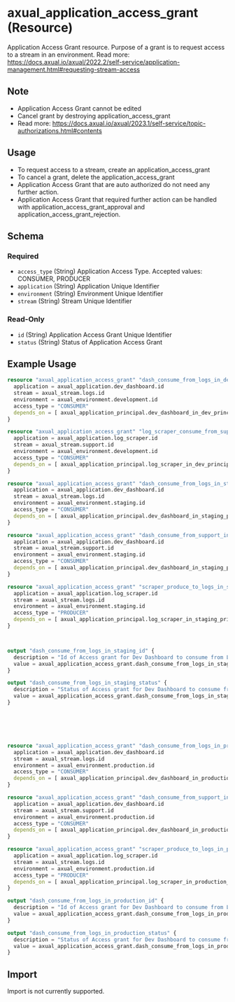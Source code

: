 # axual_application_access_grant (Resource)

Application Access Grant resource. Purpose of a grant is to request access to a stream in an environment. Read more: https://docs.axual.io/axual/2022.2/self-service/application-management.html#requesting-stream-access

## Note
- Application Access Grant cannot be edited
- Cancel grant by destroying application_access_grant
- Read more: https://docs.axual.io/axual/2023.1/self-service/topic-authorizations.html#contents

## Usage
- To request access to a stream, create an application_access_grant
- To cancel a grant, delete the application_access_grant
- Application Access Grant that are auto authorized do not need any further action.
- Application Access Grant that required further action can be handled with application_access_grant_approval and application_access_grant_rejection.

<!-- schema generated by tfplugindocs -->
## Schema

### Required

- `access_type` (String) Application Access Type. Accepted values: CONSUMER, PRODUCER
- `application` (String) Application Unique Identifier
- `environment` (String) Environment Unique Identifier
- `stream` (String) Stream Unique Identifier

### Read-Only

- `id` (String) Application Access Grant Unique Identifier
- `status` (String) Status of Application Access Grant

## Example Usage

```terraform
resource "axual_application_access_grant" "dash_consume_from_logs_in_dev" {
  application = axual_application.dev_dashboard.id
  stream = axual_stream.logs.id
  environment = axual_environment.development.id
  access_type = "CONSUMER"
  depends_on = [ axual_application_principal.dev_dashboard_in_dev_principal ]
}

resource "axual_application_access_grant" "log_scraper_consume_from_support_in_dev" {
  application = axual_application.log_scraper.id
  stream = axual_stream.support.id
  environment = axual_environment.development.id
  access_type = "CONSUMER"
  depends_on = [ axual_application_principal.log_scraper_in_dev_principal ]
}

resource "axual_application_access_grant" "dash_consume_from_logs_in_staging" {
  application = axual_application.dev_dashboard.id
  stream = axual_stream.logs.id
  environment = axual_environment.staging.id
  access_type = "CONSUMER"
  depends_on = [ axual_application_principal.dev_dashboard_in_staging_principal ]
}

resource "axual_application_access_grant" "dash_consume_from_support_in_staging" {
  application = axual_application.dev_dashboard.id
  stream = axual_stream.support.id
  environment = axual_environment.staging.id
  access_type = "CONSUMER"
  depends_on = [ axual_application_principal.dev_dashboard_in_staging_principal ]
}

resource "axual_application_access_grant" "scraper_produce_to_logs_in_staging" {
  application = axual_application.log_scraper.id
  stream = axual_stream.logs.id
  environment = axual_environment.staging.id
  access_type = "PRODUCER"
  depends_on = [ axual_application_principal.log_scraper_in_staging_principal ]
}



output "dash_consume_from_logs_in_staging_id" {
  description = "Id of Access grant for Dev Dashboard to consume from Logs in Staging"
  value = axual_application_access_grant.dash_consume_from_logs_in_staging.id
}

output "dash_consume_from_logs_in_staging_status" {
  description = "Status of Access grant for Dev Dashboard to consume from Logs in Staging"
  value = axual_application_access_grant.dash_consume_from_logs_in_staging.status
}






resource "axual_application_access_grant" "dash_consume_from_logs_in_production" {
  application = axual_application.dev_dashboard.id
  stream = axual_stream.logs.id
  environment = axual_environment.production.id
  access_type = "CONSUMER"
  depends_on = [ axual_application_principal.dev_dashboard_in_production_principal ]
}

resource "axual_application_access_grant" "dash_consume_from_support_in_production" {
  application = axual_application.dev_dashboard.id
  stream = axual_stream.support.id
  environment = axual_environment.production.id
  access_type = "CONSUMER"
  depends_on = [ axual_application_principal.dev_dashboard_in_production_principal ]
}

resource "axual_application_access_grant" "scraper_produce_to_logs_in_production" {
  application = axual_application.log_scraper.id
  stream = axual_stream.logs.id
  environment = axual_environment.production.id
  access_type = "PRODUCER"
  depends_on = [ axual_application_principal.log_scraper_in_production_principal ]
}

output "dash_consume_from_logs_in_production_id" {
  description = "Id of Access grant for Dev Dashboard to consume from Logs in Production"
  value = axual_application_access_grant.dash_consume_from_logs_in_production.id
}

output "dash_consume_from_logs_in_production_status" {
  description = "Status of Access grant for Dev Dashboard to consume from Logs in Production"
  value = axual_application_access_grant.dash_consume_from_logs_in_production.status
}
```

## Import

Import is not currently supported.